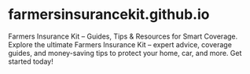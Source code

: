 # farmersinsurancekit.github.io
Farmers Insurance Kit – Guides, Tips &amp; Resources for Smart Coverage. Explore the ultimate Farmers Insurance Kit – expert advice, coverage guides, and money-saving tips to protect your home, car, and more. Get started today!
